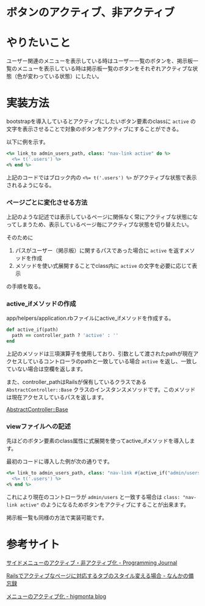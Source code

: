 # ボタンのアクティブ、非アクティブ


# やりたいこと


ユーザー関連のメニューを表示している時はユーザー一覧のボタンを、掲示板一覧のメニューを表示している時は掲示板一覧のボタンをそれぞれアクティブな状態（色が変わっている状態）にしたい。

# 実装方法


bootstrapを導入しているとアクティブにしたいボタン要素のclassに `active` の文字を表示させることで対象のボタンをアクティブにすることができる。

以下に例を示す。

```ruby
<%= link_to admin_users_path, class: "nav-link active" do %>
  <%= t('.users') %>
<% end %>
```

上記のコードではブロック内の `<%= t('.users') %>` がアクティブな状態で表示されるようになる。

### ページごとに変化させる方法


上記のような記述では表示しているページに関係なく常にアクティブな状態になってしまうため、表示しているページ毎にアクティブな状態を切り替えたい。

そのために

1. パスがユーザー（掲示板）に関するパスであった場合に `active` を返すメソッドを作成
2. メソッドを使い式展開することでclass内に `active` の文字を必要に応じて表示

の手順を取る。

### active_ifメソッドの作成


app/helpers/application.rbファイルにactive_ifメソッドを作成する。

```ruby
def active_if(path)
  path == controller_path ? 'active' : ''
end
```

上記のメソッドは三項演算子を使用しており、引数として渡されたpathが現在アクセスしているコントローラのpathと一致している場合 `active` を返し、一致していない場合は空欄を返します。

また、controller_pathはRailsが保有しているクラスである `AbstractController::Base` クラスのインスタンスメソッドです。このメソッドは現在アクセスしているパスを返します。

[AbstractController::Base](https://api.rubyonrails.org/classes/AbstractController/Base.html#method-c-controller_path)

### viewファイルへの記述


先ほどのボタン要素のclass属性に式展開を使ってactive_ifメソッドを導入します。

最初のコードに導入した例が次の通りです。

```ruby
<%= link_to admin_users_path, class: "nav-link #{active_if("admin/users")}" do %>
  <%= t('.users') %>
<% end %>
```

これにより現在のコントローラが  `admin/users` と一致する場合は `class: "nav-link active"` のようになるためボタンをアクティブにすることが出来ます。

掲示板一覧も同様の方法で実装可能です。

# 参考サイト


[サイドメニューのアクティブ・非アクティブ化 - Programming Journal](https://study-diary.hatenadiary.jp/entry/2020/09/05/190836)

[Railsでアクティブなページに対応するタブのスタイル変える場合 - なんかの備忘録](https://ronulrr.hatenablog.com/entry/2013/04/14/085016)

[メニューのアクティブ化 - higmonta blog](https://higmonta.hatenablog.com/entry/2021/07/12/040803)

